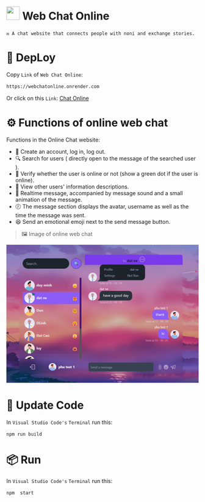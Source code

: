 # <img width="35" height="35" src="https://cdn-icons-png.freepik.com/512/134/134914.png"> Web Chat Online

`✉ A chat website that connects people with noni and exchange stories. `

# 🔗 DepLoy
Copy `Link` of `Web Chat Online`:
```bash
https://webchatonline.onrender.com
```

Or click on this `Link`:
<a href="https://webchatonline.onrender.com" target="_blank">Chat Online</a>

# ⚙ Functions of online web chat
Functions in the Online Chat website:
- 🔑 Create an account, log in, log out.
- 🔍 Search for users ( directly open to the message of the searched user ).
- 🔐 Verify whether the user is online or not (show a green dot if the user is online).
- 👀 View other users' information descriptions.
- 📢 Realtime message, accompanied by message sound and a small animation of the message.
- 🕖 The message section displays the avatar, username as well as the time the message was sent.
- 😆 Send an emotional emoji next to the send message button.

> 🖼 Image of online web chat
<img title="Demo WWebchatOnline" alt="Exam WebChatOnline" src="./ImagesReadme/Demo1.jpg" style="width:800px;" class="center">

# 🔧 Update Code

In `Visual Studio Code's` `Terminal` run this:
```bash
npm run build
```
# 📦 Run

In `Visual Studio Code's` `Terminal` run this:
```bash
npm  start
```

